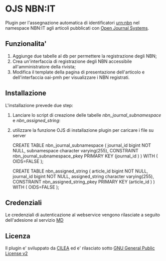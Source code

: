 OJS NBN:IT
===========
Plugin per l'assegnazione automatica di identificatori [urn:nbn](http://www.depositolegale.it/national-bibliography-number/) nel namespace NBN:IT agli articoli pubblicati con [Open Journal Systems](http://pkp.sfu.ca/?q=ojs).

Funzionalita'
------------
1. Aggiunge due tabelle al db per permettere la registrazione degli NBN;
2. Crea un'interfaccia di registrazione degli NBN accessibile all'amministratore della rivista;
3. Modifica il template della pagina di presentazione dell'articolo e dell'interfaccia oai-pmh per visualizzare i NBN registrati.

Installazione  
-------------
L'installazione prevede due step:
1. Lanciare lo script di creazione delle tabelle *nbn_journal_subnamespace* e *nbn_assigned_string*:
2. utilizzare la funzione OJS di installazione plugin per caricare i file su server


	CREATE TABLE nbn_journal_subnamespace
	(
	  journal_id bigint NOT NULL,
	  subnamespace character varying(255),
	  CONSTRAINT nbn_journal_subnamespace_pkey PRIMARY KEY (journal_id )
	)
	WITH (
	  OIDS=FALSE
	);

	CREATE TABLE nbn_assigned_string
	(
	  article_id bigint NOT NULL,
	  journal_id bigint NOT NULL,
	  assigned_string character varying(255),
	  CONSTRAINT nbn_assigned_string_pkey PRIMARY KEY (article_id )
	)
	WITH (
	  OIDS=FALSE
	);

Credenziali
-----------
Le credenziali di autenticazione al webservice vengono rilasciate a seguito dell'adesione al servizio [MD](http://www.depositolegale.it/nbn-flusso-di-lavoro/)

Licenza
-------
Il plugin e' sviluppato da [CILEA](http://www.cilea.it) ed e' rilasciato sotto [GNU General Public License v2](http://www.gnu.org/licenses/gpl-2.0.html)
